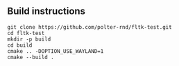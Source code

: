 ## Build instructions

```
git clone https://github.com/polter-rnd/fltk-test.git
cd fltk-test
mkdir -p build
cd build
cmake .. -DOPTION_USE_WAYLAND=1
cmake --build .
```
